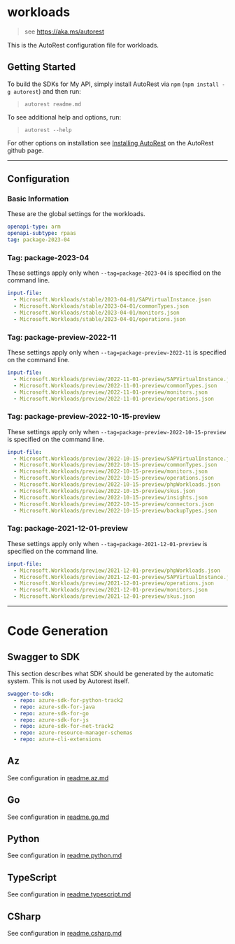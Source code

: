 # workloads

> see https://aka.ms/autorest

This is the AutoRest configuration file for workloads.

## Getting Started

To build the SDKs for My API, simply install AutoRest via `npm` (`npm install -g autorest`) and then run:

> `autorest readme.md`

To see additional help and options, run:

> `autorest --help`

For other options on installation see [Installing AutoRest](https://aka.ms/autorest/install) on the AutoRest github page.

---

## Configuration

### Basic Information

These are the global settings for the workloads.

``` yaml
openapi-type: arm
openapi-subtype: rpaas
tag: package-2023-04
```


### Tag: package-2023-04

These settings apply only when `--tag=package-2023-04` is specified on the command line.

```yaml $(tag) == 'package-2023-04'
input-file:
  - Microsoft.Workloads/stable/2023-04-01/SAPVirtualInstance.json
  - Microsoft.Workloads/stable/2023-04-01/commonTypes.json
  - Microsoft.Workloads/stable/2023-04-01/monitors.json
  - Microsoft.Workloads/stable/2023-04-01/operations.json
```
### Tag: package-preview-2022-11

These settings apply only when `--tag=package-preview-2022-11` is specified on the command line.

``` yaml $(tag) == 'package-preview-2022-11'
input-file:
  - Microsoft.Workloads/preview/2022-11-01-preview/SAPVirtualInstance.json
  - Microsoft.Workloads/preview/2022-11-01-preview/commonTypes.json
  - Microsoft.Workloads/preview/2022-11-01-preview/monitors.json
  - Microsoft.Workloads/preview/2022-11-01-preview/operations.json
```

### Tag: package-preview-2022-10-15-preview

These settings apply only when `--tag=package-preview-2022-10-15-preview` is specified on the command line.

``` yaml $(tag) == 'package-preview-2022-10-15-preview'
input-file:
  - Microsoft.Workloads/preview/2022-10-15-preview/SAPVirtualInstance.json
  - Microsoft.Workloads/preview/2022-10-15-preview/commonTypes.json
  - Microsoft.Workloads/preview/2022-10-15-preview/monitors.json
  - Microsoft.Workloads/preview/2022-10-15-preview/operations.json
  - Microsoft.Workloads/preview/2022-10-15-preview/phpWorkloads.json
  - Microsoft.Workloads/preview/2022-10-15-preview/skus.json
  - Microsoft.Workloads/preview/2022-10-15-preview/insights.json
  - Microsoft.Workloads/preview/2022-10-15-preview/connectors.json
  - Microsoft.Workloads/preview/2022-10-15-preview/backupTypes.json
```

### Tag: package-2021-12-01-preview

These settings apply only when `--tag=package-2021-12-01-preview` is specified on the command line.

``` yaml $(tag) == 'package-2021-12-01-preview'
input-file:
  - Microsoft.Workloads/preview/2021-12-01-preview/phpWorkloads.json
  - Microsoft.Workloads/preview/2021-12-01-preview/SAPVirtualInstance.json
  - Microsoft.Workloads/preview/2021-12-01-preview/operations.json
  - Microsoft.Workloads/preview/2021-12-01-preview/monitors.json
  - Microsoft.Workloads/preview/2021-12-01-preview/skus.json
```

---

# Code Generation

## Swagger to SDK

This section describes what SDK should be generated by the automatic system.
This is not used by Autorest itself.

``` yaml $(swagger-to-sdk)
swagger-to-sdk:
  - repo: azure-sdk-for-python-track2
  - repo: azure-sdk-for-java
  - repo: azure-sdk-for-go
  - repo: azure-sdk-for-js
  - repo: azure-sdk-for-net-track2
  - repo: azure-resource-manager-schemas
  - repo: azure-cli-extensions
```

## Az

See configuration in [readme.az.md](./readme.az.md)

## Go

See configuration in [readme.go.md](./readme.go.md)

## Python

See configuration in [readme.python.md](./readme.python.md)

## TypeScript

See configuration in [readme.typescript.md](./readme.typescript.md)

## CSharp

See configuration in [readme.csharp.md](./readme.csharp.md)
